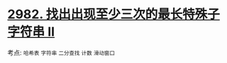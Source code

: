
# [2982. 找出出现至少三次的最长特殊子字符串 II](https://leetcode.cn/problems/find-longest-special-substring-that-occurs-thrice-ii/description/?envType=daily-question&envId=2024-05-30)

考点: `哈希表` `字符串` `二分查找` `计数` `滑动窗口`
